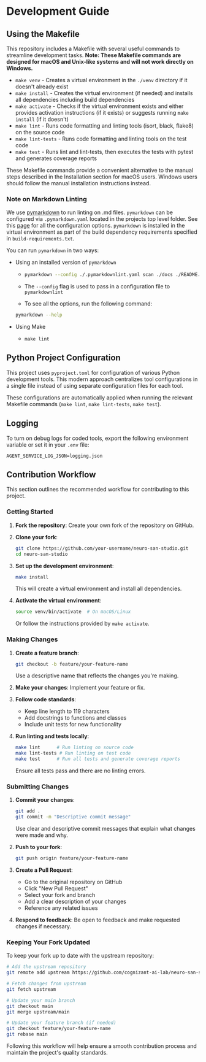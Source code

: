 # Development Guide

## Using the Makefile

This repository includes a Makefile with several useful commands to streamline development tasks.
**Note: These Makefile commands are designed for macOS and Unix-like systems and will not work directly on Windows.**

- `make venv` - Creates a virtual environment in the `./venv` directory if it doesn't already exist
- `make install` - Creates the virtual environment (if needed) and installs all dependencies including build dependencies
- `make activate` - Checks if the virtual environment exists and either provides activation instructions (if it exists)
or suggests running `make install` (if it doesn't)
- `make lint` - Runs code formatting and linting tools (isort, black, flake8) on the source code
- `make lint-tests` - Runs code formatting and linting tools on the test code
- `make test` - Runs lint and lint-tests, then executes the tests with pytest and generates coverage reports

These Makefile commands provide a convenient alternative to the manual steps described in the Installation section for
macOS users. Windows users should follow the manual installation instructions instead.

### Note on Markdown Linting

We use [pymarkdown](https://pymarkdown.readthedocs.io/en/latest/) to run linting on .md files.
`pymarkdown` can be configured via `.pymarkdown.yaml` located in the projects top level folder. See
this [page](https://pymarkdown.readthedocs.io/en/latest/rules/) for all the configuration options.
`pymarkdown` is installed in the virtual environment as part of the build dependency requirements
specified in `build-requirements.txt`.

You can run `pymarkdown` in two ways:

<!-- pyml disable blanks-around-fences -->
- Using an installed version of `pymarkdown`

    - ```bash
      pymarkdown --config ./.pymarkdownlint.yaml scan ./docs ./README.md
      ```

    - The `--config` flag is used to pass in a configuration file to `pymarkdownlint`
    - To see all the options, run the following command:

    ```bash
    pymarkdown --help
    ```

<!-- pyml enable blanks-around-fences -->
- Using Make

    - `make lint`

## Python Project Configuration

This project uses `pyproject.toml` for configuration of various Python development tools. This modern approach
centralizes tool configurations in a single file instead of using separate configuration files for each tool.

These configurations are automatically applied when running the relevant Makefile commands (`make lint`,
`make lint-tests`, `make test`).

## Logging

To turn on debug logs for coded tools, export the following environment variable or set it in your `.env` file:
```shell
AGENT_SERVICE_LOG_JSON=logging.json
```

## Contribution Workflow

This section outlines the recommended workflow for contributing to this project.

### Getting Started

1. **Fork the repository**: Create your own fork of the repository on GitHub.

2. **Clone your fork**:

   ```bash
   git clone https://github.com/your-username/neuro-san-studio.git
   cd neuro-san-studio
   ```

3. **Set up the development environment**:

   ```bash
   make install
   ```

   This will create a virtual environment and install all dependencies.

4. **Activate the virtual environment**:

   ```bash
   source venv/bin/activate  # On macOS/Linux
   ```

   Or follow the instructions provided by `make activate`.

### Making Changes

1. **Create a feature branch**:

   ```bash
   git checkout -b feature/your-feature-name
   ```

   Use a descriptive name that reflects the changes you're making.

2. **Make your changes**: Implement your feature or fix.

3. **Follow code standards**:
   - Keep line length to 119 characters
   - Add docstrings to functions and classes
   - Include unit tests for new functionality

4. **Run linting and tests locally**:

   ```bash
   make lint      # Run linting on source code
   make lint-tests # Run linting on test code
   make test      # Run all tests and generate coverage reports
   ```

   Ensure all tests pass and there are no linting errors.

### Submitting Changes

1. **Commit your changes**:

   ```bash
   git add .
   git commit -m "Descriptive commit message"
   ```

   Use clear and descriptive commit messages that explain what changes were made and why.

2. **Push to your fork**:

   ```bash
   git push origin feature/your-feature-name
   ```

3. **Create a Pull Request**:
   - Go to the original repository on GitHub
   - Click "New Pull Request"
   - Select your fork and branch
   - Add a clear description of your changes
   - Reference any related issues

4. **Respond to feedback**: Be open to feedback and make requested changes if necessary.

### Keeping Your Fork Updated

To keep your fork up to date with the upstream repository:

```bash
# Add the upstream repository
git remote add upstream https://github.com/cognizant-ai-lab/neuro-san-studio.git

# Fetch changes from upstream
git fetch upstream

# Update your main branch
git checkout main
git merge upstream/main

# Update your feature branch (if needed)
git checkout feature/your-feature-name
git rebase main
```

Following this workflow will help ensure a smooth contribution process and maintain the project's quality standards.
